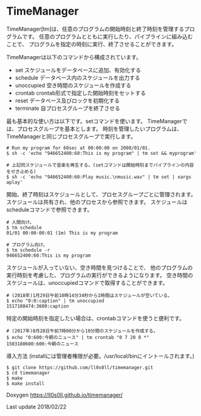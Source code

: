 # TimeManager
TimeManager[tm]は、任意のプログラムの開始時刻と終了時刻を管理するプログラムです。
任意のプログラムとともに実行したり、パイプラインに組み込むことで、 
プログラムを指定の時刻に実行、終了させることができます。

TimeManagerは以下のコマンドから構成されています。
- set スケジュールをデータベースに追加、有効化する
- schedule データベース内のスケジュールを出力する
- unoccupied 空き時間のスケジュールを作成する
- crontab crontab形式で指定した開始時刻をセットする
- reset データベース及びロックを初期化する
- terminate 自プロセスグループを終了させる

最も基本的な使い方は以下です。setコマンドを使います。
TimeManagerでは、プロセスグループを基本とします。
時刻を管理したいプログラムは、TimeManagerと同じプロセスグループで実行します。
```
# Run my program for 60sec at 00:00:00 on 2000/01/01.
$ sh -c 'echo "946652400:60:This is my program" | tm set && myprogram'

# 上記同スケジュールで音楽を再生する。(setコマンドは開始時刻までパイプラインの内容をせき止める)
$ sh -c 'echo "946652400:60:Play music.\nmusic.wav" | tm set | xargs aplay'
```

開始、終了時刻はスケジュールとして、プロセスグループごとに管理されます。
スケジュールは共有され、他のプロセスから参照できます。
スケジュールはscheduleコマンドで参照できます。
```
# 人間向け。
$ tm schedule
01/01 00:00-00:01 (1m) This is my program

# プログラム向け。
$ tm schedule -r
946652400:60:This is my program
```
スケジュールが入っていない、空き時間を見つけることで、
他のプログラムの実行時刻を考慮した、プログラムの実行ができるようになります。
空き時間のスケジュールは、unoccupiedコマンドで取得することができます。
```
# (2018年)1月29日午前10時14分34秒から1時間はスケジュールが空いている。
$ echo "0:0:caption" | tm unoccupied
1517188474:3600:caption
```

特定の開始時刻を指定したい場合は、crontabコマンドを使うと便利です。
```
# (2017年)8月20日午前7時00分から10分間のスケジュールを作成する。
$ echo "0:600:今朝のニュース" | tm crontab "0 7 20 8 *"
1503180600:600:今朝のニュース
```

導入方法
(installには管理者権限が必要。/usr/local/binにイントールされます。)
```
$ git clone https://github.com/ll0s0ll/timemanager.git
$ cd timemanager
$ make
$ make install
```

Doxygen
https://ll0s0ll.github.io/timemanager/

Last update 2018/02/22